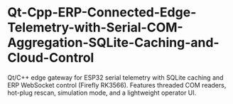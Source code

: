 # Qt-Cpp-ERP-Connected-Edge-Telemetry-with-Serial-COM-Aggregation-SQLite-Caching-and-Cloud-Control
Qt/C++ edge gateway for ESP32 serial telemetry with SQLite caching and ERP WebSocket control (Firefly RK3566). Features threaded COM readers, hot-plug rescan, simulation mode, and a lightweight operator UI.
